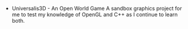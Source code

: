 * Universalis3D - An Open World Game
A sandbox graphics project for me to test my knowledge of OpenGL and C++ as I continue to learn both.
